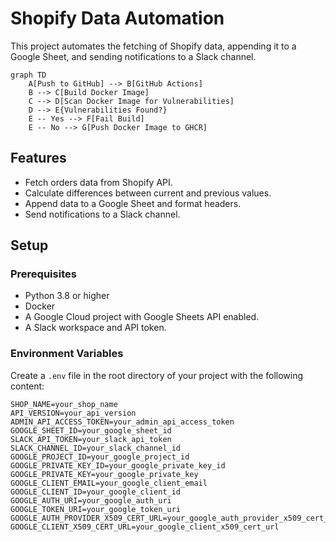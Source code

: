 # Shopify Data Automation

This project automates the fetching of Shopify data, appending it to a Google Sheet, and sending notifications to a Slack channel.

```mermaid
graph TD
    A[Push to GitHub] --> B[GitHub Actions]
    B --> C[Build Docker Image]
    C --> D[Scan Docker Image for Vulnerabilities]
    D --> E{Vulnerabilities Found?}
    E -- Yes --> F[Fail Build]
    E -- No --> G[Push Docker Image to GHCR]
```

## Features

- Fetch orders data from Shopify API.
- Calculate differences between current and previous values.
- Append data to a Google Sheet and format headers.
- Send notifications to a Slack channel.

## Setup

### Prerequisites

- Python 3.8 or higher
- Docker
- A Google Cloud project with Google Sheets API enabled.
- A Slack workspace and API token.

### Environment Variables

Create a `.env` file in the root directory of your project with the following content:

```env
SHOP_NAME=your_shop_name
API_VERSION=your_api_version
ADMIN_API_ACCESS_TOKEN=your_admin_api_access_token
GOOGLE_SHEET_ID=your_google_sheet_id
SLACK_API_TOKEN=your_slack_api_token
SLACK_CHANNEL_ID=your_slack_channel_id
GOOGLE_PROJECT_ID=your_google_project_id
GOOGLE_PRIVATE_KEY_ID=your_google_private_key_id
GOOGLE_PRIVATE_KEY=your_google_private_key
GOOGLE_CLIENT_EMAIL=your_google_client_email
GOOGLE_CLIENT_ID=your_google_client_id
GOOGLE_AUTH_URI=your_google_auth_uri
GOOGLE_TOKEN_URI=your_google_token_uri
GOOGLE_AUTH_PROVIDER_X509_CERT_URL=your_google_auth_provider_x509_cert_url
GOOGLE_CLIENT_X509_CERT_URL=your_google_client_x509_cert_url
```

